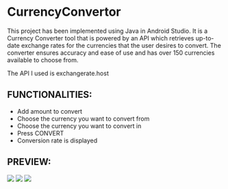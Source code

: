 # CurrencyConvertor

This project has been implemented using Java in Android Studio. It is a Currency Converter tool that is powered by an API which retrieves up-to-date exchange rates for the currencies that the user desires to convert. The converter ensures accuracy and ease of use and has over 150 currencies available to choose from.

The API I used is exchangerate.host

## FUNCTIONALITIES:

- Add amount to convert
- Choose the currency you want to convert from
- Choose the currency you want to convert in
- Press CONVERT
- Conversion rate is displayed

## PREVIEW:

<img src="preview/CURRENCYLIST"/>  
<img src="preview/TESTAPP"/>  
<img src="preview/REAL"/>  
